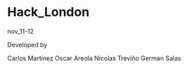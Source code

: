 # Hack_London
 nov_11-12
 
 Developed by 
 
 Carlos Martinez 
 Oscar Areola
 Nicolas Treviño
 German Salas
